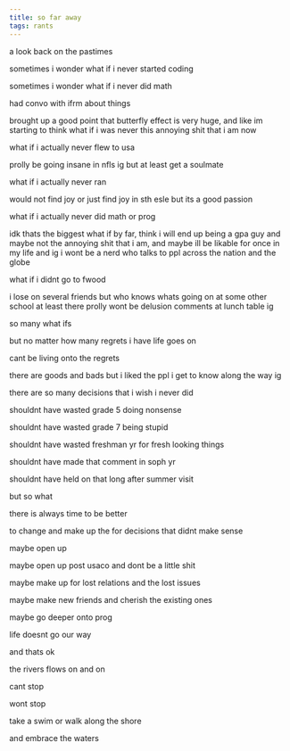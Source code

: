 ```yaml
---
title: so far away
tags: rants
---
```


a look back on the pastimes

sometimes i wonder what if i never started coding

sometimes i wonder what if i never did math

had convo with ifrm about things

brought up a good point that butterfly effect is very huge, and like im starting to think what if i was never this annoying shit that i am now

what if i actually never flew to usa 

prolly be going insane in nfls ig but at least get a soulmate

what if i actually never ran

would not find joy or just find joy in sth esle but its a good passion

what if i actually never did math or prog

idk thats the biggest what if by far, think i will end up being a gpa guy and maybe not the annoying shit that i am, and maybe ill be likable for once in my life and ig i wont be a nerd who talks to ppl across the nation and the globe

what if i didnt go to fwood

i lose on several friends but who knows whats going on at some other school at least there prolly wont be delusion comments at lunch table ig

so many what ifs

but no matter how many regrets i have life goes on

cant be living onto the regrets

there are goods and bads but i liked the ppl i get to know along the way ig

there are so many decisions that i wish i never did

shouldnt have wasted grade 5 doing nonsense 

shouldnt have wasted grade 7 being stupid

shouldnt have wasted freshman yr for fresh looking things

shouldnt have made that comment in soph yr

shouldnt have held on that long after summer visit

but so what

there is always time to be better

to change and make up the for decisions that didnt make sense

maybe open up

maybe open up post usaco and dont be a little shit

maybe make up for lost relations and the lost issues

maybe make new friends and cherish the existing ones

maybe go deeper onto prog

life doesnt go our way

and thats ok

the rivers flows on and on

cant stop 

wont stop

take a swim or walk along the shore

and embrace the waters
